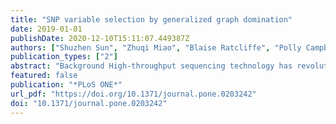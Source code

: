 ```yaml
---
title: "SNP variable selection by generalized graph domination"
date: 2019-01-01
publishDate: 2020-12-10T15:11:07.449387Z
authors: ["Shuzhen Sun", "Zhuqi Miao", "Blaise Ratcliffe", "Polly Campbell", "Bret Pasch", "Yousry A. El-Kassaby", "Balabhaskar Balasundaram", "Charles Chen"]
publication_types: ["2"]
abstract: "Background High-throughput sequencing technology has revolutionized both medical and biological research by generating exceedingly large numbers of genetic variants. The resulting datasets share a number of common characteristics that might lead to poor generalization capacity. Concerns include noise accumulated due to the large number of predictors, sparse information regarding the p≫n problem, and overfitting and model mis-identification resulting from spurious collinearity. Additionally, complex correlation patterns are present among variables. As a consequence, reliable variable selection techniques play a pivotal role in predictive analysis, generalization capability, and robustness in clustering, as well as interpretability of the derived models.   Methods and findings K-dominating set, a parameterized graph-theoretic generalization model, was used to model SNP (single nucleotide polymorphism) data as a similarity network and searched for representative SNP variables. In particular, each SNP was represented as a vertex in the graph, (dis)similarity measures such as correlation coefficients or pairwise linkage disequilibrium were estimated to describe the relationship between each pair of SNPs; a pair of vertices are adjacent, i.e. joined by an edge, if the pairwise similarity measure exceeds a user-specified threshold. A minimum k-dominating set in the SNP graph was then made as the smallest subset such that every SNP that is excluded from the subset has at least k neighbors in the selected ones. The strength of k-dominating set selection in identifying independent variables, and in culling representative variables that are highly correlated with others, was demonstrated by a simulated dataset. The advantages of k-dominating set variable selection were also illustrated in two applications: pedigree reconstruction using SNP profiles of 1,372 Douglas-fir trees, and species delineation for 226 grasshopper mouse samples. A C++ source code that implements SNP-SELECT and uses Gurobi optimization solver for the k-dominating set variable selection is available (https://github.com/transgenomicsosu/SNP-SELECT)."
featured: false
publication: "*PLoS ONE*"
url_pdf: "https://doi.org/10.1371/journal.pone.0203242"
doi: "10.1371/journal.pone.0203242"
---
```



